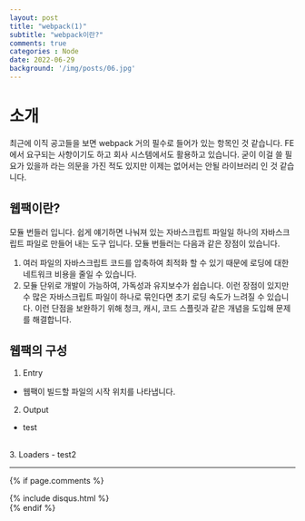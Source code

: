 ```yaml
---
layout: post
title: "webpack(1)"
subtitle: "webpack이란?"
comments: true
categories : Node
date: 2022-06-29
background: '/img/posts/06.jpg'
---
```


# 소개
최근에 이직 공고들을 보면 webpack 거의 필수로 들어가 있는 항목인 것 같습니다.
FE에서 요구되는 사항이기도 하고 회사 시스템에서도 활용하고 있습니다.
굳이 이걸 쓸 필요가 있을까 라는 의문을 가진 적도 있지만 이제는 없어서는 안될 라이브러리 인 것 같습니다.

## 웹팩이란?
모듈 번들러 입니다.
쉽게 얘기하면 나눠져 있는 자바스크립트 파일일 하나의 자바스크립트 파일로 만들어 내는 도구 입니다.
모듈 번들러는 다음과 같은 장점이 있습니다.
1. 여러 파일의 자바스크립트 코드를 압축하여 최적화 할 수 있기 때문에 로딩에 대한 네트워크 비용을 줄일 수 있습니다.
2. 모듈 단위로 개발이 가능하여, 가독성과 유지보수가 쉽습니다.
이런 장점이 있지만 수 많은 자바스크립트 파일이 하나로 묶인다면 초기 로딩 속도가 느려질 수 있습니다.
이런 단점을 보완하기 위해 청크, 캐시, 코드 스플릿과 같은 개념을 도입해 문제를 해결합니다.

## 웹팩의 구성
1. Entry
  - 웹팩이 빌드할 파일의 시작 위치를 나타냅니다.

2. Output
  - test
<br>
3. Loaders
  - test2


---
{% if page.comments %}
<div id="post-disqus" class="container">
{% include disqus.html %}
</div>
{% endif %}
